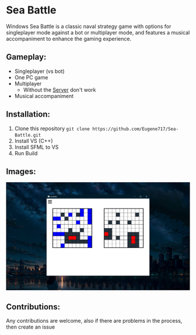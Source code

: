 # Sea Battle
Windows Sea Battle is a classic naval strategy game with options for singleplayer mode against a bot or multiplayer mode, and features a musical accompaniment to enhance the gaming experience.

## Gameplay:
- Singleplayer (vs bot)
- One PC game
- Multiplayer
  - Without the [Server](https://github.com/Eugene717/Server) don't work
- Musical accompaniment

## Installation:
1. Clone this repository `git clone https://github.com/Eugene717/Sea-Battle.git`
2. Install VS (C++)
3. Install SFML to VS
4. Run Build

## Images:
![Example Sea Battle Image](https://raw.githubusercontent.com/Eugene717/Sea-Battle/master/assets/cover.png)

## Contributions:
Any contributions are welcome, also if there are problems in the process, then create an issue
